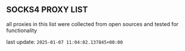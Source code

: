 ## SOCKS4 PROXY LIST

all proxies in this list were collected from open sources and tested for functionality

last update: `2025-01-07 11:04:02.137845+00:00`
